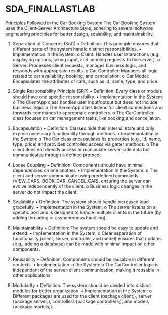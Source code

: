 # SDA_FINALLASTLAB

 Principles Followed in the Car Booking System
The Car Booking System uses the Client-Server Architecture Style, adhering to several software engineering principles for better design, scalability, and maintainability.

1. Separation of Concerns (SoC)
•	Definition: This principle ensures that different parts of the system handle distinct responsibilities.
•	Implementation in the System:
o	Client: Handles user interactions (e.g., displaying options, taking input, and sending requests to the server).
o	Server: Processes client requests, manages business logic, and responds with appropriate results.
o	Car Controller: Manages all logic related to car availability, booking, and cancellation.
o	Car Model: Encapsulates the attributes of cars, such as id, name, type, and price.

2. Single Responsibility Principle (SRP)
•	Definition: Every class or module should have one specific responsibility.
•	Implementation in the System:
o	The ClientApp class handles user input/output but does not include business logic.
o	The ServerApp class listens for client connections and forwards commands to appropriate controllers.
o	The CarController class focuses on car management tasks, like booking and cancellation.

3. Encapsulation
•	Definition: Classes hide their internal state and only expose necessary functionality through methods.
•	Implementation in the System:
o	The Car class encapsulates its properties (e.g., id, name, type, price) and provides controlled access via getter methods.
o	The client does not directly access or manipulate server-side data but communicates through a defined protocol.

4. Loose Coupling
•	Definition: Components should have minimal dependencies on one another.
•	Implementation in the System:
o	The client and server communicate using predefined commands (VIEW_CARS, BOOK_CAR, CANCEL_CAR), ensuring the server can evolve independently of the client.
o	Business logic changes in the server do not impact the client.

5. Scalability
•	Definition: The system should handle increased load gracefully.
•	Implementation in the System:
o	The server listens on a specific port and is designed to handle multiple clients in the future (by adding threading or asynchronous handling).

6. Maintainability
•	Definition: The system should be easy to update and extend.
•	Implementation in the System:
o	Clear separation of functionality (client, server, controller, and model) ensures that updates (e.g., adding a database) can be made with minimal impact on other components.

7. Reusability
•	Definition: Components should be reusable in different contexts.
•	Implementation in the System:
o	The CarController logic is independent of the server-client communication, making it reusable in other applications.

8. Modularity
•	Definition: The system should be divided into distinct modules for better organization.
•	Implementation in the System:
o	Different packages are used for the client (package client;), server (package server;), controllers (package controllers;), and models (package models;).
